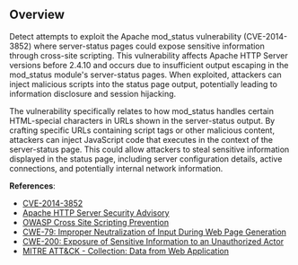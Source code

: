 ## Overview

Detect attempts to exploit the Apache mod_status vulnerability (CVE-2014-3852) where server-status pages could expose sensitive information through cross-site scripting. This vulnerability affects Apache HTTP Server versions before 2.4.10 and occurs due to insufficient output escaping in the mod_status module's server-status pages. When exploited, attackers can inject malicious scripts into the status page output, potentially leading to information disclosure and session hijacking.

The vulnerability specifically relates to how mod_status handles certain HTML-special characters in URLs shown in the server-status output. By crafting specific URLs containing script tags or other malicious content, attackers can inject JavaScript code that executes in the context of the server-status page. This could allow attackers to steal sensitive information displayed in the status page, including server configuration details, active connections, and potentially internal network information.

**References**:
- [CVE-2014-3852](https://cve.mitre.org/cgi-bin/cvename.cgi?name=CVE-2014-3852)
- [Apache HTTP Server Security Advisory](https://httpd.apache.org/security/vulnerabilities_24.html)
- [OWASP Cross Site Scripting Prevention](https://cheatsheetseries.owasp.org/cheatsheets/Cross_Site_Scripting_Prevention_Cheat_Sheet.html)
- [CWE-79: Improper Neutralization of Input During Web Page Generation](https://cwe.mitre.org/data/definitions/79.html)
- [CWE-200: Exposure of Sensitive Information to an Unauthorized Actor](https://cwe.mitre.org/data/definitions/200.html)
- [MITRE ATT&CK - Collection: Data from Web Application](https://attack.mitre.org/techniques/T1213/) 